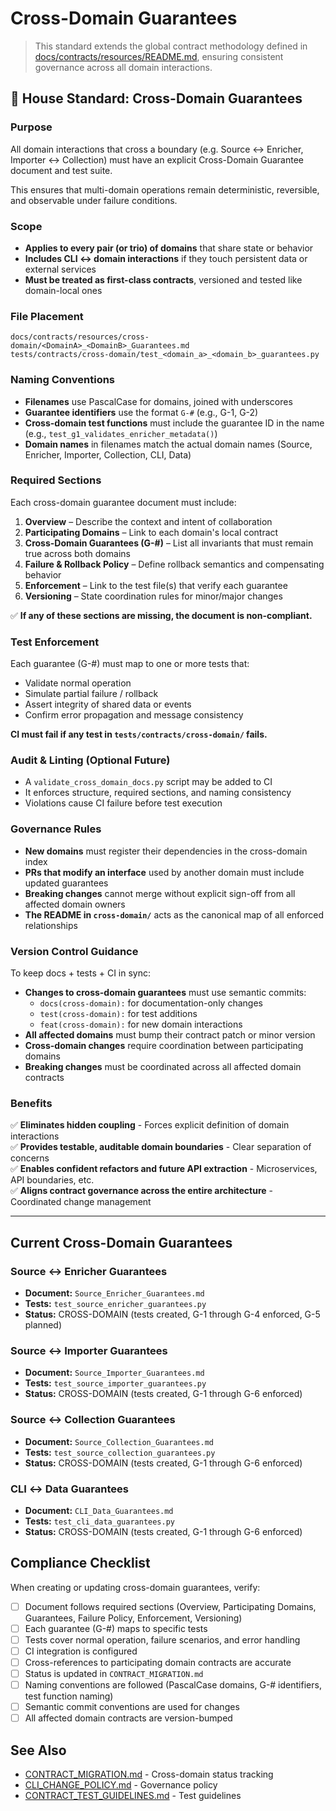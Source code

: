 # Cross-Domain Guarantees

> This standard extends the global contract methodology defined in [docs/contracts/resources/README.md](../README.md), ensuring consistent governance across all domain interactions.

## 📜 House Standard: Cross-Domain Guarantees

### Purpose

All domain interactions that cross a boundary (e.g. Source ↔ Enricher, Importer ↔ Collection) must have an explicit Cross-Domain Guarantee document and test suite.

This ensures that multi-domain operations remain deterministic, reversible, and observable under failure conditions.

### Scope

- **Applies to every pair (or trio) of domains** that share state or behavior
- **Includes CLI ↔ domain interactions** if they touch persistent data or external services
- **Must be treated as first-class contracts**, versioned and tested like domain-local ones

### File Placement

```
docs/contracts/resources/cross-domain/<DomainA>_<DomainB>_Guarantees.md
tests/contracts/cross-domain/test_<domain_a>_<domain_b>_guarantees.py
```

### Naming Conventions

- **Filenames** use PascalCase for domains, joined with underscores
- **Guarantee identifiers** use the format `G-#` (e.g., G-1, G-2)
- **Cross-domain test functions** must include the guarantee ID in the name (e.g., `test_g1_validates_enricher_metadata()`)
- **Domain names** in filenames match the actual domain names (Source, Enricher, Importer, Collection, CLI, Data)

### Required Sections

Each cross-domain guarantee document must include:

1. **Overview** – Describe the context and intent of collaboration
2. **Participating Domains** – Link to each domain's local contract
3. **Cross-Domain Guarantees (G-#)** – List all invariants that must remain true across both domains
4. **Failure & Rollback Policy** – Define rollback semantics and compensating behavior
5. **Enforcement** – Link to the test file(s) that verify each guarantee
6. **Versioning** – State coordination rules for minor/major changes

✅ **If any of these sections are missing, the document is non-compliant.**

### Test Enforcement

Each guarantee (G-#) must map to one or more tests that:

- Validate normal operation
- Simulate partial failure / rollback
- Assert integrity of shared data or events
- Confirm error propagation and message consistency

**CI must fail if any test in `tests/contracts/cross-domain/` fails.**

### Audit & Linting (Optional Future)

- A `validate_cross_domain_docs.py` script may be added to CI
- It enforces structure, required sections, and naming consistency
- Violations cause CI failure before test execution

### Governance Rules

- **New domains** must register their dependencies in the cross-domain index
- **PRs that modify an interface** used by another domain must include updated guarantees
- **Breaking changes** cannot merge without explicit sign-off from all affected domain owners
- **The README in `cross-domain/`** acts as the canonical map of all enforced relationships

### Version Control Guidance

To keep docs + tests + CI in sync:

- **Changes to cross-domain guarantees** must use semantic commits:
  - `docs(cross-domain):` for documentation-only changes
  - `test(cross-domain):` for test additions
  - `feat(cross-domain):` for new domain interactions
- **All affected domains** must bump their contract patch or minor version
- **Cross-domain changes** require coordination between participating domains
- **Breaking changes** must be coordinated across all affected domain contracts

### Benefits

✅ **Eliminates hidden coupling** - Forces explicit definition of domain interactions  
✅ **Provides testable, auditable domain boundaries** - Clear separation of concerns  
✅ **Enables confident refactors and future API extraction** - Microservices, API boundaries, etc.  
✅ **Aligns contract governance across the entire architecture** - Coordinated change management

---

## Current Cross-Domain Guarantees

### Source ↔ Enricher Guarantees

- **Document:** `Source_Enricher_Guarantees.md`
- **Tests:** `test_source_enricher_guarantees.py`
- **Status:** CROSS-DOMAIN (tests created, G-1 through G-4 enforced, G-5 planned)

### Source ↔ Importer Guarantees

- **Document:** `Source_Importer_Guarantees.md`
- **Tests:** `test_source_importer_guarantees.py`
- **Status:** CROSS-DOMAIN (tests created, G-1 through G-6 enforced)

### Source ↔ Collection Guarantees

- **Document:** `Source_Collection_Guarantees.md`
- **Tests:** `test_source_collection_guarantees.py`
- **Status:** CROSS-DOMAIN (tests created, G-1 through G-6 enforced)

### CLI ↔ Data Guarantees

- **Document:** `CLI_Data_Guarantees.md`
- **Tests:** `test_cli_data_guarantees.py`
- **Status:** CROSS-DOMAIN (tests created, G-1 through G-6 enforced)

## Compliance Checklist

When creating or updating cross-domain guarantees, verify:

- [ ] Document follows required sections (Overview, Participating Domains, Guarantees, Failure Policy, Enforcement, Versioning)
- [ ] Each guarantee (G-#) maps to specific tests
- [ ] Tests cover normal operation, failure scenarios, and error handling
- [ ] CI integration is configured
- [ ] Cross-references to participating domain contracts are accurate
- [ ] Status is updated in `CONTRACT_MIGRATION.md`
- [ ] Naming conventions are followed (PascalCase domains, G-# identifiers, test function naming)
- [ ] Semantic commit conventions are used for changes
- [ ] All affected domain contracts are version-bumped

## See Also

- [CONTRACT_MIGRATION.md](../../tests/CONTRACT_MIGRATION.md) - Cross-domain status tracking
- [CLI_CHANGE_POLICY.md](../../contracts/CLI_CHANGE_POLICY.md) - Governance policy
- [CONTRACT_TEST_GUIDELINES.md](../../contracts/CONTRACT_TEST_GUIDELINES.md) - Test guidelines

